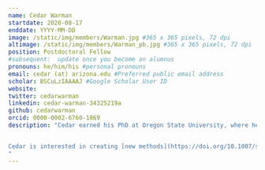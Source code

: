 ```yaml
---
name: Cedar Warman
startdate: 2020-08-17
enddate: YYYY-MM-DD
image: /static/img/members/Warman.jpg #365 x 365 pixels, 72 dpi
altimage: /static/img/members/Warman_pb.jpg #365 x 365 pixels, 72 dpi
position: Postdoctoral Fellow
#subsequent:  update once you become an alumnus
pronouns: he/him/his #personal pronouns
email: cedar (at) arizona.edu #Preferred public email address
scholar: BSCuLzIAAAAJ #Google Scholar User ID
website:
twitter: cedarwarman
linkedin: cedar-warman-34325219a
github: cedarwarman
orcid: 0000-0002-6760-1869
description: "Cedar earned his PhD at Oregon State University, where he worked with Dr. John Fowler to develop a [high-throughput maize ear phenotyping system](https://doi.org/10.1111/tpj.15166) to track reproductive mutant fitness.


Cedar is interested in creating [new methods](https://doi.org/10.1007/s00497-021-00407-2) for understanding how genetic variation influences a plant's fitness in response to environmental stress.
"
---
```

